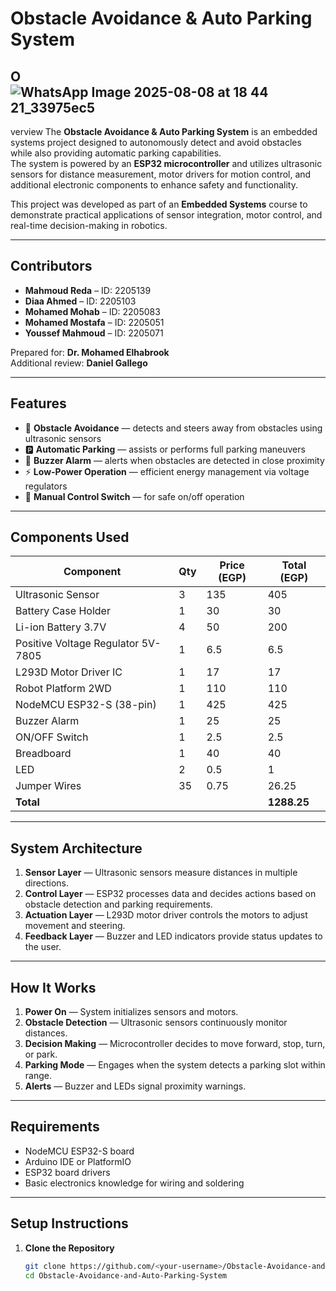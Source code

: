 # Obstacle Avoidance & Auto Parking System

## O![WhatsApp Image 2025-08-08 at 18 44 21_33975ec5](https://github.com/user-attachments/assets/0fa71fdd-db06-4578-bdd8-fc298f14263c)
verview
The **Obstacle Avoidance & Auto Parking System** is an embedded systems project designed to autonomously detect and avoid obstacles while also providing automatic parking capabilities.  
The system is powered by an **ESP32 microcontroller** and utilizes ultrasonic sensors for distance measurement, motor drivers for motion control, and additional electronic components to enhance safety and functionality.

This project was developed as part of an **Embedded Systems** course to demonstrate practical applications of sensor integration, motor control, and real-time decision-making in robotics.

---

## Contributors
- **Mahmoud Reda** – ID: 2205139  
- **Diaa Ahmed** – ID: 2205103  
- **Mohamed Mohab** – ID: 2205083  
- **Mohamed Mostafa** – ID: 2205051  
- **Youssef Mahmoud** – ID: 2205071  

Prepared for: **Dr. Mohamed Elhabrook**  
Additional review: **Daniel Gallego**  

---

## Features
- 🚗 **Obstacle Avoidance** — detects and steers away from obstacles using ultrasonic sensors  
- 🅿️ **Automatic Parking** — assists or performs full parking maneuvers  
- 🔔 **Buzzer Alarm** — alerts when obstacles are detected in close proximity  
- ⚡ **Low-Power Operation** — efficient energy management via voltage regulators  
- 🔌 **Manual Control Switch** — for safe on/off operation  

---

## Components Used
| Component                          | Qty | Price (EGP) | Total (EGP) |
|------------------------------------|-----|-------------|-------------|
| Ultrasonic Sensor                  | 3   | 135         | 405         |
| Battery Case Holder                | 1   | 30          | 30          |
| Li-ion Battery 3.7V                 | 4   | 50          | 200         |
| Positive Voltage Regulator 5V-7805 | 1   | 6.5         | 6.5         |
| L293D Motor Driver IC               | 1   | 17          | 17          |
| Robot Platform 2WD                  | 1   | 110         | 110         |
| NodeMCU ESP32-S (38-pin)            | 1   | 425         | 425         |
| Buzzer Alarm                        | 1   | 25          | 25          |
| ON/OFF Switch                       | 1   | 2.5         | 2.5         |
| Breadboard                          | 1   | 40          | 40          |
| LED                                 | 2   | 0.5         | 1           |
| Jumper Wires                        | 35  | 0.75        | 26.25       |
| **Total**                           |     |             | **1288.25** |

---

## System Architecture
1. **Sensor Layer** — Ultrasonic sensors measure distances in multiple directions.  
2. **Control Layer** — ESP32 processes data and decides actions based on obstacle detection and parking requirements.  
3. **Actuation Layer** — L293D motor driver controls the motors to adjust movement and steering.  
4. **Feedback Layer** — Buzzer and LED indicators provide status updates to the user.

---

## How It Works
1. **Power On** — System initializes sensors and motors.  
2. **Obstacle Detection** — Ultrasonic sensors continuously monitor distances.  
3. **Decision Making** — Microcontroller decides to move forward, stop, turn, or park.  
4. **Parking Mode** — Engages when the system detects a parking slot within range.  
5. **Alerts** — Buzzer and LEDs signal proximity warnings.  

---

## Requirements
- NodeMCU ESP32-S board
- Arduino IDE or PlatformIO
- ESP32 board drivers
- Basic electronics knowledge for wiring and soldering

---

## Setup Instructions
1. **Clone the Repository**
   ```bash
   git clone https://github.com/<your-username>/Obstacle-Avoidance-and-Auto-Parking-System.git
   cd Obstacle-Avoidance-and-Auto-Parking-System
